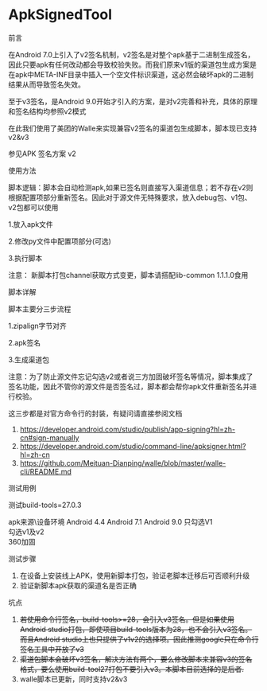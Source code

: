 # ApkSignedTool

前言

在Android 7.0上引入了v2签名机制，v2签名是对整个apk基于二进制生成签名，因此只要apk有任何改动都会导致校验失败。而我们原来v1版的渠道包生成方案是在apk中META-INF目录中插入一个空文件标识渠道，这必然会破坏apk的二进制结果从而导致签名失效。

至于v3签名，是Android 9.0开始才引入的方案，是对v2完善和补充，具体的原理和签名结构均参照v2模式

在此我们使用了美团的Walle来实现兼容v2签名的渠道包生成脚本，脚本现已支持v2&v3

参见APK 签名方案 v2

使用方法

脚本逻辑：脚本会自动检测apk,如果已签名则直接写入渠道信息；若不存在v2则根据配置项部分重新签名。因此对于源文件无特殊要求，放入debug包、v1包、v2包都可以使用

1.放入apk文件

2.修改py文件中配置项部分(可选)

3.执行脚本

注意：
新脚本打包channel获取方式变更，脚本请搭配lib-common 1.1.1.0食用 

脚本详解

脚本主要分三步流程

1.zipalign字节对齐

2.apk签名

3.生成渠道包

注意：为了防止源文件忘记勾选v2或者说三方加固破坏签名等情况，脚本集成了签名功能，因此不管你的源文件是否签名过，脚本都会帮你apk文件重新签名并进行校验。

这三步都是对官方命令行的封装，有疑问请直接参阅文档

1. https://developer.android.com/studio/publish/app-signing?hl=zh-cn#sign-manually
2. https://developer.android.com/studio/command-line/apksigner.html?hl=zh-cn
3. https://github.com/Meituan-Dianping/walle/blob/master/walle-cli/README.md

测试用例

测试build-tools=27.0.3

  apk来源\设备环境	Android 4.4	Android 7.1	Android 9.0
  只勾选V1     	           	           	           
  勾选v1及v2   	           	           	           
  360加固     	           	           	           

测试步骤

1. 在设备上安装线上APK，使用新脚本打包，验证老脚本迁移后可否顺利升级
2. 验证新脚本apk获取的渠道名是否正确

坑点

1. <del>若使用命令行签名，build-tools>=28，会引入v3签名。但是如果使用Android studio打包，即使项目build-tools版本为28，也不会引入v3签名。而且Android studio上也只提供了v1v2的选择项。因此推测google只在命令行签名工具中开放了v3 <del>
2. <del>渠道包脚本会破坏v3签名，解决方法有两个，要么修改脚本来兼容v3的签名格式，要么使用build-tool27打包不要引入v3。本脚本目前选择的是后者.<del>
3. walle脚本已更新，同时支持v2&v3

